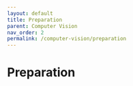 ```yaml
---
layout: default
title: Preparation
parent: Computer Vision
nav_order: 2
permalink: /computer-vision/preparation
---
```


# Preparation
